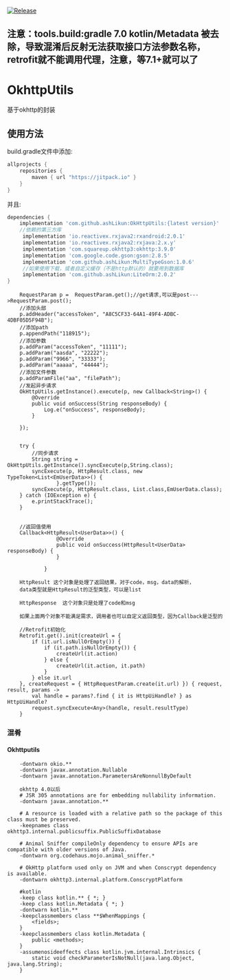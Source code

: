 [![Release](https://jitpack.io/v/ashLikun/OkHttpUtils.svg)](https://jitpack.io/#ashLikun/OkHttpUtils)

## 注意：tools.build:gradle 7.0  kotlin/Metadata 被去除，导致混淆后反射无法获取接口方法参数名称，retrofit就不能调用代理，注意，等7.1+就可以了
# **OkhttpUtils**
基于okhttp的封装
## 使用方法

build.gradle文件中添加:
```gradle
allprojects {
    repositories {
        maven { url "https://jitpack.io" }
    }
}
```
并且:

```gradle
dependencies {
    implementation 'com.github.ashLikun:OkHttpUtils:{latest version}'
    //依赖的第三方库
     implementation 'io.reactivex.rxjava2:rxandroid:2.0.1'
     implementation 'io.reactivex.rxjava2:rxjava:2.x.y'
     implementation 'com.squareup.okhttp3:okhttp:3.9.0'
     implementation 'com.google.code.gson:gson:2.8.5'
     implementation 'com.github.ashLikun:MultiTypeGson:1.0.6'
     //如果使用下载，或者自定义缓存（不是http默认的）就要用到数据库
     implementation 'com.github.ashLikun:LiteOrm:2.0.2'
}
```
        RequestParam p =  RequestParam.get();//get请求,可以是post--->RequestParam.post();
        //添加头部
        p.addHeader("accessToken", "A8C5CF33-64A1-49F4-ADBC-4DBF05D5F94B");
        //添加path
        p.appendPath("118915");
        //添加参数
        p.addParam("accessToken", "11111");
        p.addParam("aasda", "22222");
        p.addParam("9966", "33333");
        p.addParam("aaaaa", "44444");
        //添加文件参数
        p.addParamFile("aa", "filePath");
        //发起异步请求
        OkHttpUtils.getInstance().execute(p, new Callback<String>() {
            @Override
            public void onSuccess(String responseBody) {
                Log.e("onSuccess", responseBody);
            }

        });

        
        try {
            //同步请求
            String string = OkHttpUtils.getInstance().syncExecute(p,String.class);
            syncExecute(p, HttpResult.class, new TypeToken<List<EmUserData>>() {
                    }.getType());
            syncExecute(p, HttpResult.class, List.class,EmUserData.class);
        } catch (IOException e) {
            e.printStackTrace();
        }
        
        
        //返回值使用
        Callback<HttpResult<UserData>>() {
                    @Override
                    public void onSuccess(HttpResult<UserData> responseBody) {
                    }
        
                }
                
        HttpResult 这个对象是处理了返回结果，对于code，msg，data的解析，
        data类型就是HttpResult的泛型类型，可以是list

        HttpResponse  这个对象只是处理了code和msg
        
        如果上面两个对象不能满足需求，调用者也可以自定义返回类型，因为Callback是泛型的
		
		//Retrofit初始化
		Retrofit.get().init(createUrl = {
            if (it.url.isNullOrEmpty()) {
                if (it.path.isNullOrEmpty()) {
                    createUrl(it.action)
                } else {
                    createUrl(it.action, it.path)
                }
            } else it.url
        }, createRequest = { HttpRequestParam.create(it.url) }) { request, result, params ->
            val handle = params?.find { it is HttpUiHandle? } as HttpUiHandle?
            request.syncExecute<Any>(handle, result.resultType)
        }
		
		
### 混肴
#### Okhttputils
        -dontwarn okio.**
        -dontwarn javax.annotation.Nullable
        -dontwarn javax.annotation.ParametersAreNonnullByDefault
        
        okhttp 4.0以后
        # JSR 305 annotations are for embedding nullability information.
        -dontwarn javax.annotation.**
        
        # A resource is loaded with a relative path so the package of this class must be preserved.
        -keepnames class okhttp3.internal.publicsuffix.PublicSuffixDatabase
        
        # Animal Sniffer compileOnly dependency to ensure APIs are compatible with older versions of Java.
        -dontwarn org.codehaus.mojo.animal_sniffer.*
        
        # OkHttp platform used only on JVM and when Conscrypt dependency is available.
        -dontwarn okhttp3.internal.platform.ConscryptPlatform

        #kotlin
        -keep class kotlin.** { *; }
        -keep class kotlin.Metadata { *; }
        -dontwarn kotlin.**
        -keepclassmembers class **$WhenMappings {
            <fields>;
        }
        -keepclassmembers class kotlin.Metadata {
            public <methods>;
        }
        -assumenosideeffects class kotlin.jvm.internal.Intrinsics {
            static void checkParameterIsNotNull(java.lang.Object, java.lang.String);
        }
